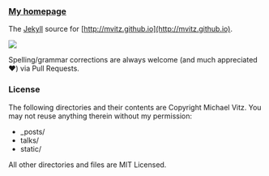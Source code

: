 ### [My homepage](http://mvitz.github.io)

The [Jekyll](http://jekyllrb.com/) source for [http://mvitz.github.io](http://mvitz.github.io).

![](https://raw.github.com/mvitz/mvitz.github.io/master/screenshots/home.png)

Spelling/grammar corrections are always welcome (and much appreciated :heart:) via Pull Requests.

### License
The following directories and their contents are Copyright Michael Vitz. You may not reuse anything therein without my permission:

* _posts/
* talks/
* static/

All other directories and files are MIT Licensed.
